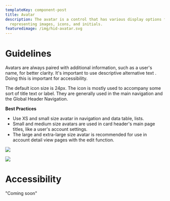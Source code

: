 ```yaml
---
templateKey: component-post
title: Avatar
description: The avatar is a control that has various display options for
  representing images, icons, and initials.
featuredimage: /img/hid-avatar.svg
---
```

# **G﻿uidelines**

Avatars are always paired with additional information, such as a user's name, for better clarity. It's important to use descriptive alternative text . Doing this is important for accessibility.

The default icon size is 24px. The icon is mostly used to accompany some sort of title text or label. They are generally used in the main navigation and the Global Header Navigation.

**B﻿est Practices**

* Use XS and small size avatar in navigation and data table, lists.
* Small and medium size avatars are used in card header's main page titles, like a user's account settings.
* The large and extra-large size avatar is recommended for use in account detail view pages with the edit function.

![](/img/avatar.png)

![](/img/avatar-photo-upload.png)

# **A﻿ccessibility**

"Coming soon"